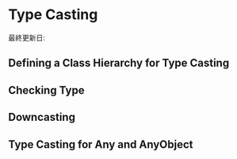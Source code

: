 # Type Casting

最終更新日:

## Defining a Class Hierarchy for Type Casting

## Checking Type

## Downcasting

## Type Casting for Any and AnyObject